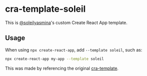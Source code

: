 # cra-template-soleil

This is [@soleilyasmina](https://github.com/soleilyasmina)'s custom Create React App template.

## Usage

When using `npx create-react-app`, add `--template soleil`, such as:
```sh
npx create-react-app my-app --template soleil
```

This was made by referencing the original [cra-template](https://github.com/facebook/create-react-app/tree/master/packages/cra-template).
